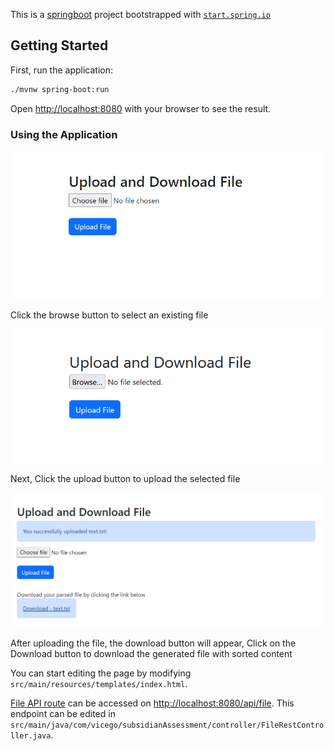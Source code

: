 This is a [springboot](https://spring.io/projects/spring-boot) project bootstrapped
with [`start.spring.io`](https://start.spring.io/)

## Getting Started

First, run the application:

```bash
./mvnw spring-boot:run
```

Open [http://localhost:8080](http://localhost:8080) with your browser to see the result.

### Using the Application

<p align="center">
  <a href="https://github.com/Egovictorc/subsidian-assess/blob/develop/src/main/resources/static/uploads/select_file.png?raw=true">
    <img alt="select file" src="https://github.com/Egovictorc/subsidian-assess/blob/develop/src/main/resources/static/uploads/select_file.png?raw=true" width="500" />
  </a>
</p>
Click the browse button to select an existing file

<p align="center">
  <a href="https://github.com/Egovictorc/subsidian-assess/blob/develop/src/main/resources/static/uploads/upload_file.png?raw=true">
    <img alt="File upload" src="https://github.com/Egovictorc/subsidian-assess/blob/develop/src/main/resources/static/uploads/upload_file.png?raw=true" width="500" />
  </a>
</p>
Next, Click the upload button to upload the selected file   

<p align="center">
  <a href="https://github.com/Egovictorc/subsidian-assess/blob/develop/src/main/resources/static/uploads/download_file.png?raw=true">
    <img alt="File download" src="https://github.com/Egovictorc/subsidian-assess/blob/develop/src/main/resources/static/uploads/download_file.png?raw=true" width="500" />
  </a>
</p>
After uploading the file, the download button will appear, Click on the Download button to download the generated file with sorted content

You can start editing the page by modifying `src/main/resources/templates/index.html`.

[File API route](http://localhost:8080/api/file) can be accessed
on [http://localhost:8080/api/file](http://localhost:8080/api/file). This endpoint can be edited
in `src/main/java/com/vicego/subsidianAssessment/controller/FileRestController.java`.  

